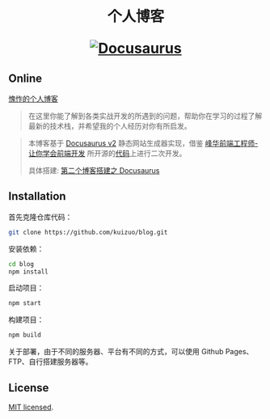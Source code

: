 <h1 align="center">
  <p align="center">个人博客</p>
  <a href="https://kuizuo.cn"><img src="https://img.kuizuo.cn/blog.png" alt="Docusaurus"></a>
</h1>

## Online

[愧怍的个人博客](https://kuizuo.cn)

> 在这里你能了解到各类实战开发的所遇到的问题，帮助你在学习的过程了解最新的技术栈，并希望我的个人经历对你有所启发。

> 本博客基于 [Docusaurus v2](https://v2.docusaurus.io/) 静态网站生成器实现，借鉴 [峰华前端工程师- 让你学会前端开发](https://zxuqian.cn/) 所开源的[代码](https://github.com/zxuqian/zxuqian.cn)上进行二次开发。
>
> 具体搭建: [第二个博客搭建之 Docusaurus](https://kuizuo.cn/develop/第二个博客搭建之Docusaurus)

## Installation

首先克隆仓库代码：

```sh
git clone https://github.com/kuizuo/blog.git
```

安装依赖：

```sh
cd blog
npm install
```

启动项目：

```sh
npm start
```

构建项目：

```sh
npm build
```

关于部署，由于不同的服务器、平台有不同的方式，可以使用 Github Pages、FTP、自行搭建服务器等。

## License

[MIT licensed](https://github.com/kuizuo/blog/blob/main/LICENSE).
